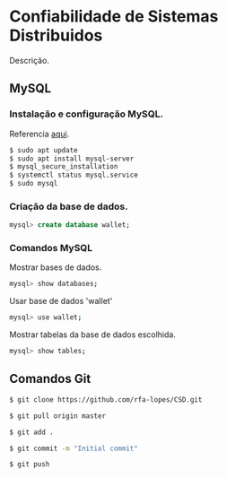 # Confiabilidade de Sistemas Distribuidos

Descrição.

## MySQL
### Instalação e configuração MySQL.
Referencia [aqui](https://www.digitalocean.com/community/tutorials/como-instalar-o-mysql-no-ubuntu-18-04-pt).
```bash
$ sudo apt update
$ sudo apt install mysql-server
$ mysql_secure_installation
$ systemctl status mysql.service
$ sudo mysql
```
### Criação da base de dados.
```SQL
mysql> create database wallet;
```
### Comandos MySQL
Mostrar bases de dados.
```bash
mysql> show databases;
```
Usar base de dados 'wallet'
```bash
mysql> use wallet;
```
Mostrar tabelas da base de dados escolhida.
```bash
mysql> show tables;
```

## Comandos Git
```bash
$ git clone https://github.com/rfa-lopes/CSD.git
```
```bash
$ git pull origin master
```

```bash
$ git add .
```

```bash
$ git commit -m "Initial commit"
```

```bash
$ git push
```
